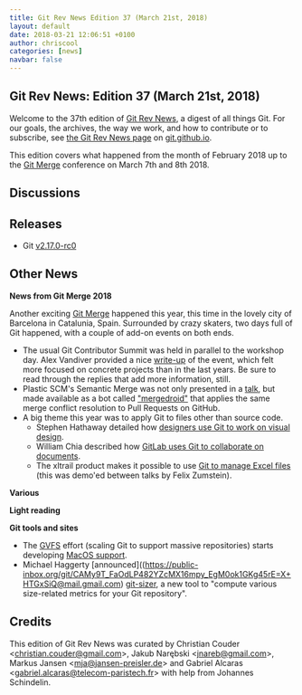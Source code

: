 ```yaml
---
title: Git Rev News Edition 37 (March 21st, 2018)
layout: default
date: 2018-03-21 12:06:51 +0100
author: chriscool
categories: [news]
navbar: false
---
```


## Git Rev News: Edition 37 (March 21st, 2018)

Welcome to the 37th edition of [Git Rev News](https://git.github.io/rev_news/rev_news/),
a digest of all things Git. For our goals, the archives, the way we work, and how to contribute or to
subscribe, see [the Git Rev News page](https://git.github.io/rev_news/rev_news/) on [git.github.io](http://git.github.io).

This edition covers what happened from the month of February 2018 up
to the [Git Merge](https://git-merge.com/) conference on March 7th and 8th 2018.

## Discussions

<!---
### General
-->

<!---
### Reviews
-->

<!---
### Support
-->

<!---
## Developer Spotlight:
-->

## Releases

* Git [v2.17.0-rc0](https://public-inbox.org/git/xmqqwoyc3kir.fsf@gitster-ct.c.googlers.com)


## Other News

__News from Git Merge 2018__

Another exciting [Git Merge](https://git-merge.com/) happened this year, this time in the lovely city of Barcelona in Catalunia, Spain. Surrounded by crazy skaters, two days full of Git happened, with a couple of add-on events on both ends.

* The usual Git Contributor Summit was held in parallel to the workshop day. Alex Vandiver provided a nice [write-up](https://public-inbox.org/git/alpine.DEB.2.20.1803091557510.23109@alexmv-linux/) of the event, which felt more focused on concrete projects than in the last years. Be sure to read through the replies that add more information, still.
* Plastic SCM's Semantic Merge was not only presented in a [talk](https://git-merge.com/#pablo-santos-luaces), but made available as a bot called ["mergedroid"](https://gmaster.io/mergedroid) that applies the same merge conflict resolution to Pull Requests on GitHub.
* A big theme this year was to apply Git to files other than source code.
  * Stephen Hathaway detailed how [designers use Git to work on visual design](https://git-merge.com/#stephen-hathaway).
  * William Chia described how [GitLab uses Git to collaborate on documents](https://git-merge.com/#william-chia).
  * The xltrail product makes it possible to use [Git to manage Excel files](https://www.xltrail.com) (this was demo'ed between talks by Felix Zumstein).

__Various__


__Light reading__


__Git tools and sites__

* The [GVFS](https://gvfs.io/) effort (scaling Git to support massive repositories) starts developing [MacOS support](https://blogs.msdn.microsoft.com/devops/2018/03/15/gvfs-for-mac/).
* Michael Haggerty [announced]((https://public-inbox.org/git/CAMy9T_FaOdLP482YZcMX16mpy_EgM0ok1GKg45rE=X+HTGxSiQ@mail.gmail.com)
[git-sizer](https://github.com/github/git-sizer), a new tool to "compute various size-related metrics for your Git repository".


## Credits

This edition of Git Rev News was curated by
Christian Couder &lt;<christian.couder@gmail.com>&gt;,
Jakub Narębski &lt;<jnareb@gmail.com>&gt;,
Markus Jansen &lt;<mja@jansen-preisler.de>&gt; and
Gabriel Alcaras &lt;<gabriel.alcaras@telecom-paristech.fr>&gt;
with help from Johannes Schindelin.
